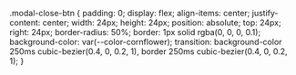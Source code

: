 .modal-close-btn {
  padding: 0;
  display: flex;
  align-items: center;
  justify-content: center;
  width: 24px;
  height: 24px;
  position: absolute;
  top: 24px;
  right: 24px;
  border-radius: 50%;
  border: 1px solid rgba(0, 0, 0, 0.1);
  background-color: var(--color-cornflower);
  transition: background-color 250ms cubic-bezier(0.4, 0, 0.2, 1),
    border 250ms cubic-bezier(0.4, 0, 0.2, 1);
}